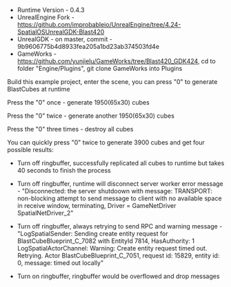 * Runtime Version - 0.4.3
* UnrealEngine Fork - https://github.com/improbableio/UnrealEngine/tree/4.24-SpatialOSUnrealGDK-Blast420
* UnrealGDK - on master, commit - 9b9606775b4d8933fea205a1bd23ab374503fd4e
* GameWorks - https://github.com/yunjielu/GameWorks/tree/Blast420_GDK424, cd to folder "Engine/Plugins", git clone GameWorks into Plugins

Build this example project, enter the scene, you can press "0" to generate BlastCubes at runtime

Press the "0" once - generate 1950(65x30) cubes

Press the "0" twice - generate another 1950(65x30) cubes

Press the "0" three times - destroy all cubes

You can quickly press "0" twice to generate 3900 cubes and get four possible results:
* Turn off ringbuffer, successfully replicated all cubes to runtime but takes 40 seconds to finish the process

* Turn off ringbuffer, runtime will disconnect server worker
  error message - "Disconnected: the server shutdoown with message: TRANSPORT: non-blocking attempt to send message to client with no available space in receive window, terminating, Driver = GameNetDriver SpatialNetDriver_2"
  
* Turn off ringbuffer, always retrying to send RPC and 
  warning message - "LogSpatialSender: Sending create entity request for BlastCubeBlueprint_C_7082 with EntityId 7814, HasAuthority: 1
LogSpatialActorChannel: Warning: Create entity request timed out. Retrying. Actor BlastCubeBlueprint_C_7051, request id: 15829, entity id: 0, message: timed out locally"

* Turn on ringbuffer, ringbuffer would be overflowed and drop messages
  
